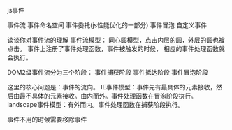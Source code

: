 js事件

事件流
事件命名空间
事件委托(js性能优化的一部分)
事件冒泡
自定义事件

谈谈你对事件流的理解
事件流模型：
同心圆模型，点击内层的圆，外层的圆也被点击。
事件上注册了事件处理函数，事件被触发的时候，
相应的事件处理函数就会执行。

DOM2级事件流分为三个阶段：
事件捕获阶段
事件抵达阶段
事件冒泡阶段

这里的核心问题是：事件的流向。
IE事件模型：事件先有最具体的元素接收，然后由最不具体的元素接收。由内而外。事件处理函数在冒泡阶段执行。
landscape事件模型：有外而内。事件处理函数在捕获阶段执行。

事件不用的时候需要移除事件


